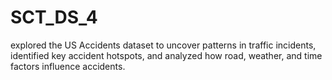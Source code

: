# SCT_DS_4
explored the US Accidents dataset to uncover patterns in traffic incidents, identified key accident hotspots, and analyzed how road, weather, and time factors influence accidents.

